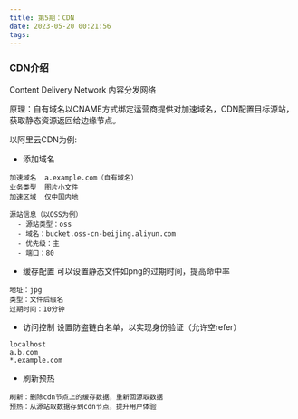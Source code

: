 ```yaml
---
title: 第5期：CDN
date: 2023-05-20 00:21:56
tags:
---
```

### CDN介绍
Content Delivery Network 内容分发网络

原理：自有域名以CNAME方式绑定运营商提供对加速域名，CDN配置目标源站，获取静态资源返回给边缘节点。

以阿里云CDN为例:

- 添加域名
```
加速域名  a.example.com（自有域名）
业务类型  图片小文件
加速区域  仅中国内地

源站信息（以OSS为例）
  - 源站类型：oss
  - 域名：bucket.oss-cn-beijing.aliyun.com
  - 优先级：主
  - 端口：80
```
- 缓存配置
可以设置静态文件如png的过期时间，提高命中率
```
地址：jpg
类型：文件后缀名
过期时间：10分钟
```
- 访问控制
设置防盗链白名单，以实现身份验证（允许空refer）
```
localhost
a.b.com
*.example.com
```
- 刷新预热
```
刷新：删除cdn节点上的缓存数据，重新回源取数据
预热：从源站取数据存到cdn节点，提升用户体验
```

